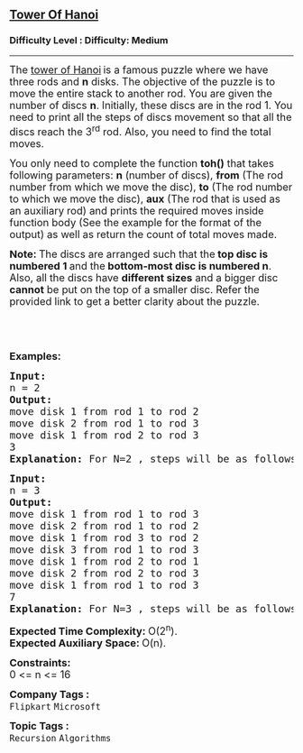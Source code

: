 <h2><a href="https://www.geeksforgeeks.org/problems/tower-of-hanoi-1587115621/1">Tower Of Hanoi</a></h2><h3>Difficulty Level : Difficulty: Medium</h3><hr><div class="problems_problem_content__Xm_eO"><p><span style="font-size: 18px;">The <a href="https://en.wikipedia.org/wiki/Tower_of_Hanoi">tower of Hanoi</a></span> <span style="font-size: 18px;">is a famous puzzle where we have three rods and <strong>n</strong> disks. The objective of the puzzle is to move the entire stack to another rod. You are given the number of discs <strong>n</strong>. Initially, these discs are in the rod 1. You need to print all the steps of discs movement so that all the discs reach the 3<sup>rd</sup> rod. Also, you need to find the total moves.</span></p>
<p><span style="font-size: 18px;">You only need to complete the function&nbsp;<strong>toh()</strong> that takes following parameters: <strong>n</strong> (number of discs),&nbsp;<strong>from</strong>&nbsp;(The rod number from which we move the disc),&nbsp;<strong>to</strong>&nbsp;(The rod number to which we move the disc),&nbsp;<strong>aux</strong>&nbsp;(The rod that is used as an auxiliary rod) and prints the required moves inside function body (See the example for the format of the output) as well as return the count of total moves made.</span></p>
<p><span style="font-size: 18px;"><strong>Note: </strong>The discs are arranged such that the<strong> top disc is numbered 1 </strong>and the<strong> bottom-most disc is numbered n</strong>. Also, all the discs have <strong>different sizes</strong> and a bigger disc <strong>cannot</strong> be put on the top of a smaller disc. Refer the provided link to get a better clarity about the puzzle.</span></p>
<p>&nbsp;</p>
<p>&nbsp;</p>
<p><span style="font-size: 18px;"><strong>Examples:</strong></span></p>
<pre><span style="font-size: 18px;"><strong>Input:
</strong>n = 2
<strong>Output:
</strong>move disk 1 from rod 1 to rod 2
move disk 2 from rod 1 to rod 3
move disk 1 from rod 2 to rod 3
3<strong>
Explanation: </strong>For N=2 , steps will be as follows in the example and total 3 steps will be taken.</span></pre>
<pre><span style="font-size: 18px;"><strong>Input:
</strong>n = 3
<strong>Output:
</strong>move disk 1 from rod 1 to rod 3
move disk 2 from rod 1 to rod 2
move disk 1 from rod 3 to rod 2
move disk 3 from rod 1 to rod 3
move disk 1 from rod 2 to rod 1
move disk 2 from rod 2 to rod 3
move disk 1 from rod 1 to rod 3
7<strong>
Explanation: </strong>For N=3 , steps will be as follows in the example and total 7 steps will be taken.</span>
</pre>
<p><span style="font-size: 18px;"><strong>Expected Time Complexity:&nbsp;</strong>O(2<sup>n</sup>).<br><strong>Expected Auxiliary Space:&nbsp;</strong>O(n).</span></p>
<p><strong><span style="font-size: 18px;">Constraints:</span></strong><br><span style="font-size: 18px;">0 &lt;= n &lt;= 16</span></p></div><p><span style=font-size:18px><strong>Company Tags : </strong><br><code>Flipkart</code>&nbsp;<code>Microsoft</code>&nbsp;<br><p><span style=font-size:18px><strong>Topic Tags : </strong><br><code>Recursion</code>&nbsp;<code>Algorithms</code>&nbsp;